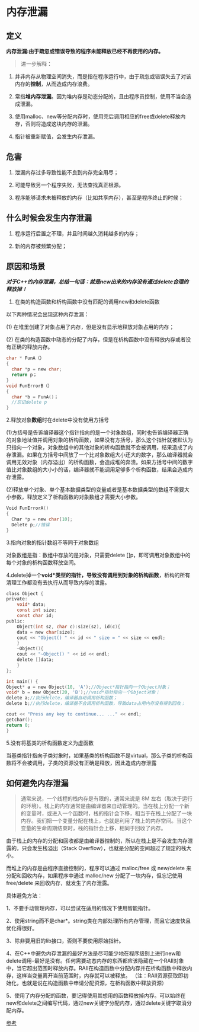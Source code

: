 # 内存泄漏

## 定义

**内存泄漏:由于疏忽或错误导致的程序未能释放已经不再使用的内存。**
>进一步解释：

1. 并非内存从物理空间消失，而是指在程序运行中，由于疏忽或错误失去了对该内存的**控制**，从而造成内存浪费。

2. 常指**堆内存泄漏**。因为堆内存是动态分配的，且由程序员控制，使用不当会造成泄漏。

3. 使用malloc、new等分配内存时，使用完后调用相应的free或delete释放内存，否则将造成这块内存的泄漏。

4. 指针被重新赋值，会发生内存泄漏。

## 危害

1. 泄漏内存过多导致性能不良到内存完全用尽；

2. 可能导致另一个程序失败，无法查找真正根源。

3. 程序能够请求未被释放的内存（比如共享内存），甚至是程序终止的时候；

## 什么时候会发生内存泄漏

1. 程序运行后置之不理，并且时间越久消耗越多的内存；

2. 新的内存被频繁分配；

## 原因和场景

***对于C++的内存泄漏，总结一句话：就是new出来的内存没有通过delete合理的释放掉！***

1. 在类的构造函数和析构函数中没有匹配的调用new和delete函数

以下两种情况会出现这种内存泄漏：

(1) 在堆里创建了对象占用了内存，但是没有显示地释放对象占用的内存；

(2) 在类的构造函数中动态的分配了内存，但是在析构函数中没有释放内存或者没有正确的释放内存。

```C
char * FunA（）
{
  char *p = new char;
  return p；
}
void FunErrorB（）
{
  char *b = FunA()；
  //忘记delete p
}
```

2.释放对象**数组**时在delete中没有使用方括号

(1)方括号是告诉编译器这个指针指向的是一个对象数组，同时也告诉编译器正确的对象地址值并调用对象的析构函数，如果没有方括号，那么这个指针就被默认为只指向一个对象，对象数组中的其他对象的析构函数就不会被调用，结果造成了内存泄漏。如果在方括号中间放了一个比对象数组大小还大的数字，那么编译器就会调用无效对象（内存溢出）的析构函数，会造成堆的奔溃。如果方括号中间的数字值比对象数组的大小小的话，编译器就不能调用足够多个析构函数，结果会造成内存泄露。

(2)释放单个对象、单个基本数据类型的变量或者是基本数据类型的数组不需要大小参数，释放定义了析构函数的对象数组才需要大小参数。

```C
Void FunErrorA()
{
  Char *p = new char[10];
  Delete p;//错误
}
```

3.指向对象的指针数组不等同于对象数组

对象数组是指：数组中存放的是对象，只需要delete []p，即可调用对象数组中的每个对象的析构函数释放空间。

4.delete掉一个**void*类型的指针，导致没有调用到对象的析构函数**，析构的所有清理工作都没有去执行从而导致内存的泄露。

```C
class Object {
private:
    void* data;
    const int size;
    const char id;
public:
    Object(int sz, char c):size(sz), id(c){
    data = new char[size];
    cout << "Object() " << id << " size = " << size << endl;
    }
    ~Object(){
    cout << "~Object() " << id << endl;
    delete []data;
    }
};

int main() {
Object* a = new Object(10, 'A');//Object*指针指向一个Object对象；
void* b = new Object(20, 'B');//void*指针指向一个Object对象；
delete a;//执行delete，编译器自动调用析构函数；
delete b;//执行delete，编译器不会调用析构函数，导致data占用内存没有得到回收；

cout << "Press any key to continue... ..." << endl;
getchar();
return 0;
}
```

5.没有将基类的析构函数定义为虚函数

当基类指针指向子类对象时，如果基类的析构函数不是virtual，那么子类的析构函数将不会被调用，子类的资源没有正确是释放，因此造成内存泄露

## 如何避免内存泄漏

>通常来说，一个线程的栈内存是有限的，通常来说是 8M 左右（取决于运行的环境）。栈上的内存通常是由编译器来自动管理的。当在栈上分配一个新的变量时，或进入一个函数时，栈的指针会下移，相当于在栈上分配了一块内存。我们把一个变量分配在栈上，也就是利用了栈上的内存空间。当这个变量的生命周期结束时，栈的指针会上移，相同于回收了内存。

由于栈上的内存的分配和回收都是由编译器控制的，所以在栈上是不会发生内存泄露的，只会发生栈溢出（Stack Overflow），也就是分配的空间超过了规定的栈大小。

而堆上的内存是由程序直接控制的，程序可以通过 malloc/free 或 new/delete 来分配和回收内存，如果程序中通过 malloc/new 分配了一块内存，但忘记使用 free/delete 来回收内存，就发生了内存泄露。

具体避免方法：

1、不要手动管理内存，可以尝试在适用的情况下使用智能指针。

2、使用string而不是char*。string类在内部处理所有内存管理，而且它速度快且优化得很好。

3、除非要用旧的lib接口，否则不要使用原始指针。

4、在C++中避免内存泄漏的最好方法是尽可能少地在程序级别上进行new和delete调用–最好是没有。任何需要动态内存的东西都应该隐藏在一个RAII对象中，当它超出范围时释放内存。RAII在构造函数中分配内存并在析构函数中释放内存，这样当变量离开当前范围时，内存就可以被释放。
（注：RAII资源获取即初始化，也就是说在构造函数中申请分配资源，在析构函数中释放资源）

5、使用了内存分配的函数，要记得使用其想用的函数释放掉内存。可以始终在new和delete之间编写代码，通过new关键字分配内存，通过delete关键字取消分配内存。

[参考](https://blog.csdn.net/JMW1407/article/details/108185908)
